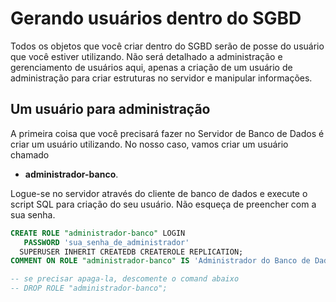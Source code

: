 # Gerando usuários dentro do SGBD

Todos os objetos que você criar dentro do SGBD serão de posse do usuário que você estiver utilizando. Não será detalhado a administração e gerenciamento de usuários aqui, apenas a criação de um usuário de administração para criar estruturas no servidor e manipular informações.

## Um usuário para administração

A primeira coisa que você precisará fazer no Servidor de Banco de Dados é criar um usuário utilizando.
No nosso caso, vamos criar um usuário chamado

* **administrador-banco**.

Logue-se no servidor através do cliente de banco de dados e execute o script SQL para criação do seu usuário. Não esqueça de preencher com a sua senha.

```sql
CREATE ROLE "administrador-banco" LOGIN
   PASSWORD 'sua_senha_de_administrador'
  SUPERUSER INHERIT CREATEDB CREATEROLE REPLICATION;
COMMENT ON ROLE "administrador-banco" IS 'Administrador do Banco de Dados Abertos.';

-- se precisar apaga-la, descomente o comand abaixo
-- DROP ROLE "administrador-banco";
```
